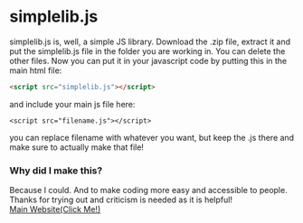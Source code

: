 # simplelib.js
simplelib.js is, well, a simple JS library.
Download the .zip file, extract it and put the simplelib.js file in the folder you are working in. You can delete the other files.
Now you can put it in your javascript code by putting this in the main html file:
```html
<script src="simplelib.js"></script>
```
and include your main js file here:
```
<script src="filename.js"></script>
```
you can replace filename with whatever you want, but keep the .js there and make sure to actually make that file!
### Why did I make this?
Because I could. And to make coding more easy and accessible to people. Thanks for trying out and criticism is needed as it is helpful!  
[Main Website(Click Me!)](https://jmlisowski.github.io) 
